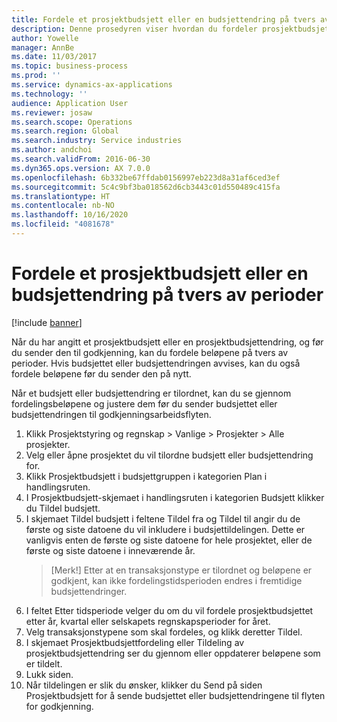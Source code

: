 ```yaml
---
title: Fordele et prosjektbudsjett eller en budsjettendring på tvers av perioder
description: Denne prosedyren viser hvordan du fordeler prosjektbudsjettbeløp på tvers av perioder.
author: Yowelle
manager: AnnBe
ms.date: 11/03/2017
ms.topic: business-process
ms.prod: ''
ms.service: dynamics-ax-applications
ms.technology: ''
audience: Application User
ms.reviewer: josaw
ms.search.scope: Operations
ms.search.region: Global
ms.search.industry: Service industries
ms.author: andchoi
ms.search.validFrom: 2016-06-30
ms.dyn365.ops.version: AX 7.0.0
ms.openlocfilehash: 6b332be67ffdab0156997eb223d8a31af6ced3ef
ms.sourcegitcommit: 5c4c9bf3ba018562d6cb3443c01d550489c415fa
ms.translationtype: HT
ms.contentlocale: nb-NO
ms.lasthandoff: 10/16/2020
ms.locfileid: "4081678"
---
```

# <a name="allocate-a-project-budget-or-budget-revision-across-periods"></a>Fordele et prosjektbudsjett eller en budsjettendring på tvers av perioder

[!include [banner](../../includes/banner.md)]

Når du har angitt et prosjektbudsjett eller en prosjektbudsjettendring, og før du sender den til godkjenning, kan du fordele beløpene på tvers av perioder. Hvis budsjettet eller budsjettendringen avvises, kan du også fordele beløpene før du sender den på nytt. 

Når et budsjett eller budsjettendring er tilordnet, kan du se gjennom fordelingsbeløpene og justere dem før du sender budsjettet eller budsjettendringen til godkjenningsarbeidsflyten. 

1. Klikk Prosjektstyring og regnskap > Vanlige > Prosjekter > Alle prosjekter. 
2. Velg eller åpne prosjektet du vil tilordne budsjett eller budsjettendring for. 
3. Klikk Prosjektbudsjett i budsjettgruppen i kategorien Plan i handlingsruten. 
4. I Prosjektbudsjett-skjemaet i handlingsruten i kategorien Budsjett klikker du Tildel budsjett. 
5. I skjemaet Tildel budsjett i feltene Tildel fra og Tildel til angir du de første og siste datoene du vil inkludere i budsjettildelingen. Dette er vanligvis enten de første og siste datoene for hele prosjektet, eller de første og siste datoene i inneværende år.  
   > [Merk!] Etter at en transaksjonstype er tilordnet og beløpene er godkjent, kan ikke fordelingstidsperioden endres i fremtidige budsjettendringer. 
6. I feltet Etter tidsperiode velger du om du vil fordele prosjektbudsjettet etter år, kvartal eller selskapets regnskapsperioder for året.
7. Velg transaksjonstypene som skal fordeles, og klikk deretter Tildel. 
8. I skjemaet Prosjektbudsjettfordeling eller Tildeling av prosjektbudsjettendring ser du gjennom eller oppdaterer beløpene som er tildelt. 
9. Lukk siden.
10. Når tildelingen er slik du ønsker, klikker du Send på siden Prosjektbudsjett for å sende budsjettet eller budsjettendringene til flyten for godkjenning.  



